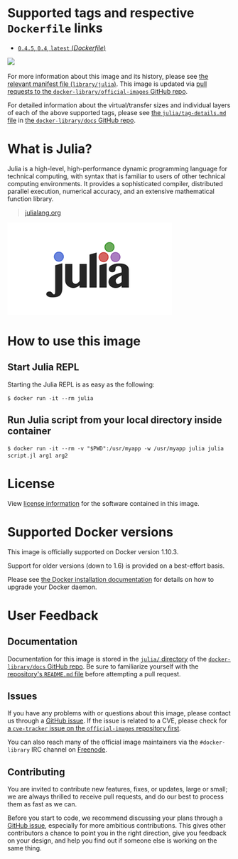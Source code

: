 # Supported tags and respective `Dockerfile` links

-	[`0.4.5`, `0.4`, `latest` (*Dockerfile*)](https://github.com/docker-library/julia/blob/2bb511d3378dec17ebbf417d5865ede353ba8e57/Dockerfile)

[![](https://badge.imagelayers.io/julia:latest.svg)](https://imagelayers.io/?images=julia:0.4.5)

For more information about this image and its history, please see [the relevant manifest file (`library/julia`)](https://github.com/docker-library/official-images/blob/master/library/julia). This image is updated via [pull requests to the `docker-library/official-images` GitHub repo](https://github.com/docker-library/official-images/pulls?q=label%3Alibrary%2Fjulia).

For detailed information about the virtual/transfer sizes and individual layers of each of the above supported tags, please see [the `julia/tag-details.md` file](https://github.com/docker-library/docs/blob/master/julia/tag-details.md) in [the `docker-library/docs` GitHub repo](https://github.com/docker-library/docs).

# What is Julia?

Julia is a high-level, high-performance dynamic programming language for technical computing, with syntax that is familiar to users of other technical computing environments. It provides a sophisticated compiler, distributed parallel execution, numerical accuracy, and an extensive mathematical function library.

> [julialang.org](http://julialang.org/)

![logo](https://raw.githubusercontent.com/docker-library/docs/520519ad7db3ea9fd5d3590e836c839a0ffd6f19/julia/logo.png)

# How to use this image

## Start Julia REPL

Starting the Julia REPL is as easy as the following:

```console
$ docker run -it --rm julia
```

## Run Julia script from your local directory inside container

```console
$ docker run -it --rm -v "$PWD":/usr/myapp -w /usr/myapp julia julia script.jl arg1 arg2
```

# License

View [license information](http://julialang.org/) for the software contained in this image.

# Supported Docker versions

This image is officially supported on Docker version 1.10.3.

Support for older versions (down to 1.6) is provided on a best-effort basis.

Please see [the Docker installation documentation](https://docs.docker.com/installation/) for details on how to upgrade your Docker daemon.

# User Feedback

## Documentation

Documentation for this image is stored in the [`julia/` directory](https://github.com/docker-library/docs/tree/master/julia) of the [`docker-library/docs` GitHub repo](https://github.com/docker-library/docs). Be sure to familiarize yourself with the [repository's `README.md` file](https://github.com/docker-library/docs/blob/master/README.md) before attempting a pull request.

## Issues

If you have any problems with or questions about this image, please contact us through a [GitHub issue](https://github.com/docker-library/julia/issues). If the issue is related to a CVE, please check for [a `cve-tracker` issue on the `official-images` repository first](https://github.com/docker-library/official-images/issues?q=label%3Acve-tracker).

You can also reach many of the official image maintainers via the `#docker-library` IRC channel on [Freenode](https://freenode.net).

## Contributing

You are invited to contribute new features, fixes, or updates, large or small; we are always thrilled to receive pull requests, and do our best to process them as fast as we can.

Before you start to code, we recommend discussing your plans through a [GitHub issue](https://github.com/docker-library/julia/issues), especially for more ambitious contributions. This gives other contributors a chance to point you in the right direction, give you feedback on your design, and help you find out if someone else is working on the same thing.
